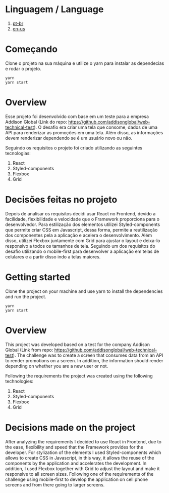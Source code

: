 # Linguagem / Language

1. [pt-br](#Começando)
2. [en-us](#Getting-started)

# Começando

Clone o projeto na sua máquina e utilize o yarn para instalar as dependecias e rodar o projeto.

```
yarn
yarn start
```

# Overview

Esse projeto foi desenvolvido com base em um teste para a empresa Addison Global (Link do repo: https://github.com/addisonglobal/web-technical-test). O desafio era criar uma tela que consome, dados de uma API para renderizar as promoções em uma tela. Além disso, as informações devem renderizar dependendo se é um usuário novo ou não.

Seguindo os requisitos o projeto foi criado utilizando as seguintes tecnologias:

1. React
2. Styled-components
3. Flexbox
4. Grid

# Decisões feitas no projeto

Depois de analisar os requisitos decidi usar React no Frontend, devido a facilidade, flexibilidade e velocidade que o Framework proporciona para o desenvolvedor. Para estilização dos elementos utilizei Styled-components que permite criar CSS em Javascript, dessa forma, permite a reutilização dos componentes pela a aplicação e acelera o desenvolvimento. Além disso, utilizei Flexbox juntamente com Grid para ajustar o layout e deixa-lo responsivo a todos os tamanhos de tela. Seguindo um dos requisitos do desafio utilizando o mobile-first para desenvolver a aplicação em telas de celulares e a partir disso indo a telas maiores.

# Getting started

Clone the project on your machine and use yarn to install the dependencies and run the project.

```
yarn
yarn start
```

# Overview

This project was developed based on a test for the company Addison Global (Link from repo: https://github.com/addisonglobal/web-technical-test). The challenge was to create a screen that consumes data from an API to render promotions on a screen. In addition, the information should render depending on whether you are a new user or not.

Following the requirements the project was created using the following technologies:

1. React
2. Styled-components
3. Flexbox
4. Grid

# Decisions made on the project

After analyzing the requirements I decided to use React in Frontend, due to the ease, flexibility and speed that the Framework provides for the developer. For stylization of the elements I used Styled-components which allows to create CSS in Javascript, in this way, it allows the reuse of the components by the application and accelerates the development. In addition, I used Flexbox together with Grid to adjust the layout and make it responsive to all screen sizes. Following one of the requirements of the challenge using mobile-first to develop the application on cell phone screens and from there going to larger screens.
